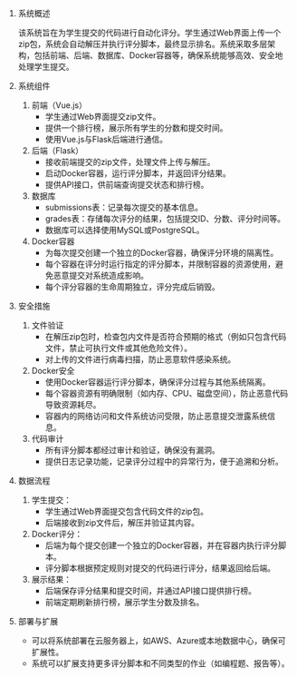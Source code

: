 1. 系统概述

    该系统旨在为学生提交的代码进行自动化评分。学生通过Web界面上传一个zip包，系统会自动解压并执行评分脚本，最终显示排名。系统采取多层架构，包括前端、后端、数据库、Docker容器等，确保系统能够高效、安全地处理学生提交。

2. 系统组件
    1. 前端（Vue.js）
        - 学生通过Web界面提交zip文件。
        - 提供一个排行榜，展示所有学生的分数和提交时间。
        - 使用Vue.js与Flask后端进行通信。
    2. 后端（Flask）
        - 接收前端提交的zip文件，处理文件上传与解压。
        - 启动Docker容器，运行评分脚本，并返回评分结果。
        - 提供API接口，供前端查询提交状态和排行榜。
    3. 数据库
        - submissions表：记录每次提交的基本信息。
        - grades表：存储每次评分的结果，包括提交ID、分数、评分时间等。
        - 数据库可以选择使用MySQL或PostgreSQL。
    4. Docker容器
        - 为每次提交创建一个独立的Docker容器，确保评分环境的隔离性。
        - 每个容器在评分时运行指定的评分脚本，并限制容器的资源使用，避免恶意提交对系统造成影响。
        - 每个评分容器的生命周期独立，评分完成后销毁。

3. 安全措施
    1. 文件验证
        - 在解压zip包时，检查包内文件是否符合预期的格式（例如只包含代码文件，禁止可执行文件或其他危险文件）。
        - 对上传的文件进行病毒扫描，防止恶意软件感染系统。
    2. Docker安全
        - 使用Docker容器运行评分脚本，确保评分过程与其他系统隔离。
        - 每个容器资源有明确限制（如内存、CPU、磁盘空间），防止恶意代码导致资源耗尽。
        - 容器内的网络访问和文件系统访问受限，防止恶意提交泄露系统信息。
    3. 代码审计
        - 所有评分脚本都经过审计和验证，确保没有漏洞。
        - 提供日志记录功能，记录评分过程中的异常行为，便于追溯和分析。

4. 数据流程
    1. 学生提交：
        - 学生通过Web界面提交包含代码文件的zip包。
        - 后端接收到zip文件后，解压并验证其内容。
    2. Docker评分：
        - 后端为每个提交创建一个独立的Docker容器，并在容器内执行评分脚本。
        - 评分脚本根据预定规则对提交的代码进行评分，结果返回给后端。
    3. 展示结果：
        - 后端保存评分结果和提交时间，并通过API接口提供排行榜。
        - 前端定期刷新排行榜，展示学生分数及排名。

5. 部署与扩展
    - 可以将系统部署在云服务器上，如AWS、Azure或本地数据中心，确保可扩展性。
    - 系统可以扩展支持更多评分脚本和不同类型的作业（如编程题、报告等）。